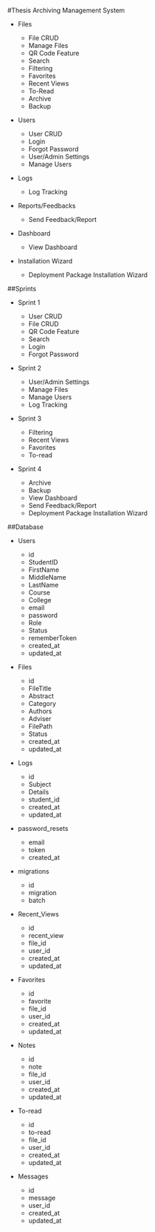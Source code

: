 #Thesis Archiving Management System

* Files
	- File CRUD
	- Manage Files
	- QR Code Feature
	- Search
	- Filtering
	- Favorites
	- Recent Views
	- To-Read
	- Archive
	- Backup

* Users
	- User CRUD
	- Login
	- Forgot Password
	- User/Admin Settings
	- Manage Users

* Logs
	- Log Tracking

* Reports/Feedbacks
	- Send Feedback/Report

* Dashboard
	- View Dashboard

* Installation Wizard
	- Deployment Package Installation Wizard

##Sprints

* Sprint 1
	- User CRUD
	- File CRUD
	- QR Code Feature
	- Search
	- Login
	- Forgot Password

* Sprint 2
	- User/Admin Settings
	- Manage Files
	- Manage Users
	- Log Tracking

* Sprint 3
	- Filtering
	- Recent Views
	- Favorites
	- To-read

* Sprint 4
	- Archive
	- Backup
	- View Dashboard
	- Send Feedback/Report
	- Deployment Package Installation Wizard

##Database

* Users
	- id
	- StudentID
	- FirstName
	- MiddleName
	- LastName
	- Course
	- College
	- email
	- password
	- Role
	- Status
	- rememberToken
	- created_at
	- updated_at

* Files
	- id
	- FileTitle
	- Abstract
	- Category
	- Authors
	- Adviser
	- FilePath
	- Status
	- created_at
	- updated_at

* Logs
	- id
	- Subject
	- Details
	- student_id
	- created_at
	- updated_at

* password_resets
	- email
	- token
	- created_at

* migrations
	- id
	- migration
	- batch

* Recent_Views
	- id
	- recent_view
	- file_id
	- user_id
	- created_at
	- updated_at

* Favorites
	- id
	- favorite
	- file_id
	- user_id
	- created_at
	- updated_at

* Notes
	- id
	- note
	- file_id
	- user_id
	- created_at
	- updated_at

* To-read
	- id
	- to-read
	- file_id
	- user_id
	- created_at
	- updated_at

* Messages
	- id
	- message
	- user_id
	- created_at
	- updated_at